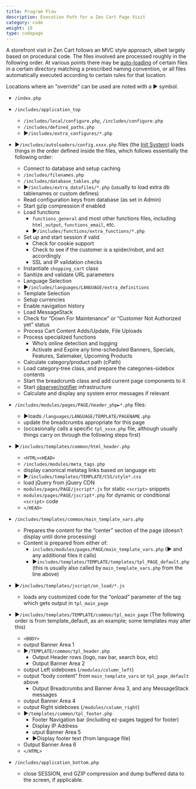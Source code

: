 ```yaml
---
title: Program Flow
description: Execution Path for a Zen Cart Page Visit
category: code
weight: 10
type: codepage
---
```


A storefront visit in Zen Cart follows an MVC style approach, albeit largely based on procedural code. The files involved are processed roughly in the following order. At various points there may be [auto-loading](/dev/code/inclusion/) of certain files in a certain directory matching a prescribed naming convention, or all files automatically executed according to certain rules for that location.

Locations where an "override" can be used are noted with a ► symbol.

- `/index.php`

- `/includes/application_top`
  - `/includes/local/configure.php`, `/includes/configure.php`
  - `/includes/defined_paths.php`
  - ►`/includes/extra_configures/*.php`

- ►`/includes/autoloaders/config.xxxx.php` files (the [Init System](/dev/code/init_system/)) loads things in the order defined inside the files, which follows essentially the following order:
  - Connect to database and setup caching
  - `/includes/filenames.php`
  - `/includes/database_tables.php`
  - ►`/includes/extra_datafiles/*.php` (usually to load extra db tablenames or custom defines)
  - Read configuration keys from database (as set in Admin)
  - Start gzip compression if enabled
  - Load functions
      - `functions_general` and most other functions files, including `html_output`, `functions_email`, etc.
      - ►`/includes/functions/extra_functions/*.php`
  - Set up and start session if valid
      - Check for cookie support
      - Check to see if the customer is a spider/robot, and act accordingly
      - SSL and IP validation checks
  - Instantiate `shopping_cart` class
  - Sanitize and validate URL parameters
  - Language Selection
  - ►`/includes/languages/LANGUAGE/extra_definitions`
  - Template Selection
  - Setup currencies
  - Enable navigation history
  - Load MessageStack
  - Check for “Down For Maintenance” or “Customer Not Authorized yet” status
  - Process Cart Content Adds/Update, File Uploads
  - Process specialized functions
      - Who’s online detection and logging
      - Activate and Expire any time-scheduled Banners, Specials, Features, Salemaker, Upcoming Products
  - Calculate category/product path (cPath)
  - Load category-tree class, and prepare the categories-sidebox contents
  - Start the breadcrumb class and add current page components to it
  - Start [observer/notifier](/dev/code/notifiers/) infrastructure
  - Calculate and display any system error messages if relevant

- `/includes/modules/pages/PAGE/header_php►*.php` files:
  - ►loads `/languages/LANGUAGE/TEMPLATE/PAGENAME.php`
  - update the breadcrumbs appropriate for this page
  - (occasionally calls a specific `tpl_xxxx.php` file, although usually things carry on through the following steps first)

- ►`/includes/templates/common/html_header.php`
  - `<HTML><HEAD>`
  - `/includes/modules/meta_tags.php`
  - display canonical metatag links based on language etc
  - ►`/includes/templates/TEMPLATE/CSS/style*.css`
  - load jQuery from jQuery CDN
  - `modules/pages/PAGE/jscript*.js` for static `<script>` snippets
  - `modules/pages/PAGE/jscript*.php` for dynamic or conditional `<script>` code
  - `</HEAD>`
  
- `/includes/templates/common/main_template_vars.php`
  - Prepares the content for the “center” section of the page (doesn’t display until done processing)
  - Content is prepared from either of:
      - `includes/modules/pages/PAGE/main_template_vars.php` (► and any additional files it calls) 
      - ►`includes/templates/TEMPLATE/templates/tpl_PAGE_default.php` (this is usually also called by `main_template_vars.php` from the line above)

- ►`/includes/templates/jscript/on_load/*.js`
  - loads any customized code for the “onload” parameter of the <body> tag which gets output in `tpl_main_page`

- ►`/includes/templates/TEMPLATE/common/tpl_main_page` (The following order is from template_default, as an example; some templates may alter this)
  - `<BODY>`
  - output Banner Area 1
  - ►`/TEMPLATE/common/tpl_header.php`
      - Output Header rows (logo, nav bar, search box, etc)
      - Output Banner Area 2
  - output Left sideboxes  (`/modules/column_left`)
  - output “body content” from `main_template_vars` or `tpl_page_default` above
      - Output Breadcrumbs and  Banner Area 3, and any MessageStack messages
  - output Banner Area 4
  - output Right sideboxes  (`/modules/column_right`)
  - ►`/templates/common/tpl_footer.php`
      - Footer Navigation bar (including ez-pages tagged for footer)
      - Display IP Address
      - utput Banner Area 5
      - ►Display footer text (from language file)
  - Output Banner Area 6
  - `</HTML>`

- `/includes/application_bottom.php`
  - close SESSION, end GZIP compression and dump buffered data to the screen, if applicable.
  
